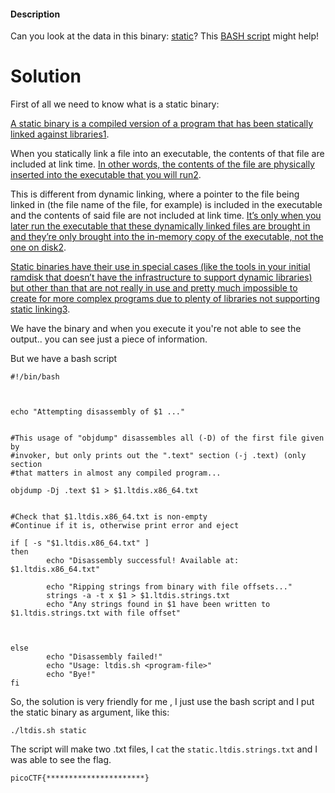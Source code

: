#### Description

Can you look at the data in this binary: [static](https://mercury.picoctf.net/static/ec4dbd8898ade34e1d60d5b70c1b8c8c/static)? This [BASH script](https://mercury.picoctf.net/static/ec4dbd8898ade34e1d60d5b70c1b8c8c/ltdis.sh) might help!

# Solution #

First of all we need to know what is a static binary:

[A static binary is a compiled version of a program that has been statically linked against libraries](https://en.wikipedia.org/wiki/Static_build)[1](https://en.wikipedia.org/wiki/Static_build).

When you statically link a file into an executable, the contents of that file are included at link time. [In other words, the contents of the file are physically inserted into the executable that you will run](https://en.wikipedia.org/wiki/Static_build)[2](https://stackoverflow.com/questions/311882/what-do-statically-linked-and-dynamically-linked-mean).

This is different from dynamic linking, where a pointer to the file being linked in (the file name of the file, for example) is included in the executable and the contents of said file are not included at link time. [It’s only when you later run the executable that these dynamically linked files are brought in and they’re only brought into the in-memory copy of the executable, not the one on disk](https://stackoverflow.com/questions/311882/what-do-statically-linked-and-dynamically-linked-mean)[2](https://stackoverflow.com/questions/311882/what-do-statically-linked-and-dynamically-linked-mean).

[Static binaries have their use in special cases (like the tools in your initial ramdisk that doesn’t have the infrastructure to support dynamic libraries) but other than that are not really in use and pretty much impossible to create for more complex programs due to plenty of libraries not supporting static linking](https://www.reddit.com/r/linux/comments/6pkzf5/static_and_dynamic_binaries/)[3](https://www.reddit.com/r/linux/comments/6pkzf5/static_and_dynamic_binaries/).

We have the binary and when you execute it you're not able to see the output.. you can see just a piece of information.

But we have a bash script

```
#!/bin/bash



echo "Attempting disassembly of $1 ..."


#This usage of "objdump" disassembles all (-D) of the first file given by 
#invoker, but only prints out the ".text" section (-j .text) (only section
#that matters in almost any compiled program...

objdump -Dj .text $1 > $1.ltdis.x86_64.txt


#Check that $1.ltdis.x86_64.txt is non-empty
#Continue if it is, otherwise print error and eject

if [ -s "$1.ltdis.x86_64.txt" ]
then
        echo "Disassembly successful! Available at: $1.ltdis.x86_64.txt"

        echo "Ripping strings from binary with file offsets..."
        strings -a -t x $1 > $1.ltdis.strings.txt
        echo "Any strings found in $1 have been written to $1.ltdis.strings.txt with file offset"



else
        echo "Disassembly failed!"
        echo "Usage: ltdis.sh <program-file>"
        echo "Bye!"
fi

```

So, the solution is very friendly for me , I just use the bash script and I put the static binary as argument, like this:


`./ltdis.sh static`

The script will make two .txt  files, I `cat`  the `static.ltdis.strings.txt` and I was able to see the flag.

`picoCTF{**********************}` 
